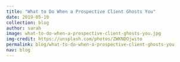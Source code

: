 ```yaml
---
title: "What to Do When a Prospective Client Ghosts You"
date: 2019-05-10
collection: blog
author: sarah
image: what-to-do-when-a-prospective-client-ghosts-you.jpg
img-credit: https://unsplash.com/photos/ZWKNDOjwito
permalink: blog/what-to-do-when-a-prospective-client-ghosts-you
nav: blog
---
```

